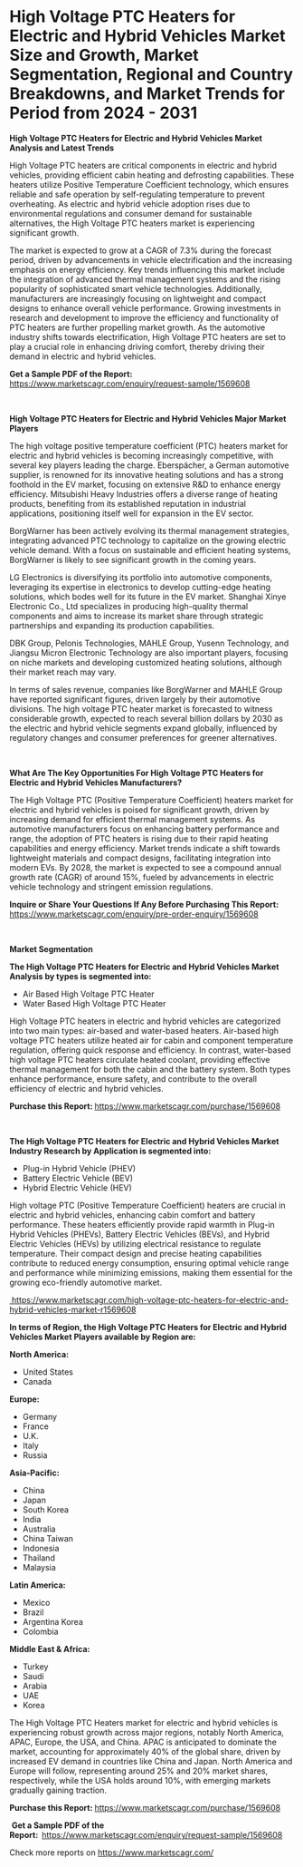 <p><h1>High Voltage PTC Heaters for Electric and Hybrid Vehicles Market Size and Growth, Market Segmentation, Regional and Country Breakdowns, and Market Trends for Period from 2024 -  2031</h1></p><p><strong>High Voltage PTC Heaters for Electric and Hybrid Vehicles Market Analysis and Latest Trends</strong></p>
<p><p>High Voltage PTC heaters are critical components in electric and hybrid vehicles, providing efficient cabin heating and defrosting capabilities. These heaters utilize Positive Temperature Coefficient technology, which ensures reliable and safe operation by self-regulating temperature to prevent overheating. As electric and hybrid vehicle adoption rises due to environmental regulations and consumer demand for sustainable alternatives, the High Voltage PTC heaters market is experiencing significant growth. </p><p>The market is expected to grow at a CAGR of 7.3% during the forecast period, driven by advancements in vehicle electrification and the increasing emphasis on energy efficiency. Key trends influencing this market include the integration of advanced thermal management systems and the rising popularity of sophisticated smart vehicle technologies. Additionally, manufacturers are increasingly focusing on lightweight and compact designs to enhance overall vehicle performance. Growing investments in research and development to improve the efficiency and functionality of PTC heaters are further propelling market growth. As the automotive industry shifts towards electrification, High Voltage PTC heaters are set to play a crucial role in enhancing driving comfort, thereby driving their demand in electric and hybrid vehicles.</p></p>
<p><strong>Get a Sample PDF of the Report:&nbsp;</strong> <a href="https://www.marketscagr.com/enquiry/request-sample/1569608?utm_campaign=1889&utm_medium=2&utm_source=Github&utm_content=ia&utm_term=29122024&utm_id=high-voltage-ptc-heaters-for-electric-and-hybrid-vehicles">https://www.marketscagr.com/enquiry/request-sample/1569608</a></p>
<p>&nbsp;</p>
<p><strong>High Voltage PTC Heaters for Electric and Hybrid Vehicles Major Market Players</strong></p>
<p><p>The high voltage positive temperature coefficient (PTC) heaters market for electric and hybrid vehicles is becoming increasingly competitive, with several key players leading the charge. Eberspächer, a German automotive supplier, is renowned for its innovative heating solutions and has a strong foothold in the EV market, focusing on extensive R&D to enhance energy efficiency. Mitsubishi Heavy Industries offers a diverse range of heating products, benefiting from its established reputation in industrial applications, positioning itself well for expansion in the EV sector.</p><p>BorgWarner has been actively evolving its thermal management strategies, integrating advanced PTC technology to capitalize on the growing electric vehicle demand. With a focus on sustainable and efficient heating systems, BorgWarner is likely to see significant growth in the coming years.</p><p>LG Electronics is diversifying its portfolio into automotive components, leveraging its expertise in electronics to develop cutting-edge heating solutions, which bodes well for its future in the EV market. Shanghai Xinye Electronic Co., Ltd specializes in producing high-quality thermal components and aims to increase its market share through strategic partnerships and expanding its production capabilities.</p><p>DBK Group, Pelonis Technologies, MAHLE Group, Yusenn Technology, and Jiangsu Micron Electronic Technology are also important players, focusing on niche markets and developing customized heating solutions, although their market reach may vary.</p><p>In terms of sales revenue, companies like BorgWarner and MAHLE Group have reported significant figures, driven largely by their automotive divisions. The high voltage PTC heater market is forecasted to witness considerable growth, expected to reach several billion dollars by 2030 as the electric and hybrid vehicle segments expand globally, influenced by regulatory changes and consumer preferences for greener alternatives.</p></p>
<p>&nbsp;</p>
<p><strong>What Are The Key Opportunities For High Voltage PTC Heaters for Electric and Hybrid Vehicles Manufacturers?</strong></p>
<p><p>The High Voltage PTC (Positive Temperature Coefficient) heaters market for electric and hybrid vehicles is poised for significant growth, driven by increasing demand for efficient thermal management systems. As automotive manufacturers focus on enhancing battery performance and range, the adoption of PTC heaters is rising due to their rapid heating capabilities and energy efficiency. Market trends indicate a shift towards lightweight materials and compact designs, facilitating integration into modern EVs. By 2028, the market is expected to see a compound annual growth rate (CAGR) of around 15%, fueled by advancements in electric vehicle technology and stringent emission regulations.</p></p>
<p><strong>Inquire or Share Your Questions If Any Before Purchasing This Report:</strong> <a href="https://www.marketscagr.com/enquiry/pre-order-enquiry/1569608?utm_campaign=1889&utm_medium=2&utm_source=Github&utm_content=ia&utm_term=29122024&utm_id=high-voltage-ptc-heaters-for-electric-and-hybrid-vehicles">https://www.marketscagr.com/enquiry/pre-order-enquiry/1569608</a></p>
<p>&nbsp;</p>
<p><strong>Market Segmentation</strong></p>
<p><strong>The High Voltage PTC Heaters for Electric and Hybrid Vehicles Market Analysis by types is segmented into:</strong></p>
<p><ul><li>Air Based High Voltage PTC Heater</li><li>Water Based High Voltage PTC Heater</li></ul></p>
<p><p>High Voltage PTC heaters in electric and hybrid vehicles are categorized into two main types: air-based and water-based heaters. Air-based high voltage PTC heaters utilize heated air for cabin and component temperature regulation, offering quick response and efficiency. In contrast, water-based high voltage PTC heaters circulate heated coolant, providing effective thermal management for both the cabin and the battery system. Both types enhance performance, ensure safety, and contribute to the overall efficiency of electric and hybrid vehicles.</p></p>
<p><strong>Purchase this Report:&nbsp;</strong><a href="https://www.marketscagr.com/purchase/1569608?utm_campaign=1889&utm_medium=2&utm_source=Github&utm_content=ia&utm_term=29122024&utm_id=high-voltage-ptc-heaters-for-electric-and-hybrid-vehicles">https://www.marketscagr.com/purchase/1569608</a></p>
<p>&nbsp;</p>
<p><strong>The High Voltage PTC Heaters for Electric and Hybrid Vehicles Market Industry Research by Application is segmented into:</strong></p>
<p><ul><li>Plug-in Hybrid Vehicle (PHEV)</li><li>Battery Electric Vehicle (BEV)</li><li>Hybrid Electric Vehicle (HEV)</li></ul></p>
<p><p>High voltage PTC (Positive Temperature Coefficient) heaters are crucial in electric and hybrid vehicles, enhancing cabin comfort and battery performance. These heaters efficiently provide rapid warmth in Plug-in Hybrid Vehicles (PHEVs), Battery Electric Vehicles (BEVs), and Hybrid Electric Vehicles (HEVs) by utilizing electrical resistance to regulate temperature. Their compact design and precise heating capabilities contribute to reduced energy consumption, ensuring optimal vehicle range and performance while minimizing emissions, making them essential for the growing eco-friendly automotive market.</p></p>
<p><a href="https://www.marketscagr.com/high-voltage-ptc-heaters-for-electric-and-hybrid-vehicles-market-r1569608?utm_campaign=1889&utm_medium=2&utm_source=Github&utm_content=ia&utm_term=29122024&utm_id=high-voltage-ptc-heaters-for-electric-and-hybrid-vehicles">&nbsp;https://www.marketscagr.com/high-voltage-ptc-heaters-for-electric-and-hybrid-vehicles-market-r1569608</a></p>
<p><strong>In terms of Region, the High Voltage PTC Heaters for Electric and Hybrid Vehicles Market Players available by Region are:</strong></p>
<p>
    <p> <strong> North America: </strong>
        <ul>
            <li>United States</li>
            <li>Canada</li>
        </ul>
        </p> 
    <p> <strong> Europe: </strong>
        <ul>
            <li>Germany</li>
            <li>France</li>
            <li>U.K.</li>
            <li>Italy</li>
            <li>Russia</li>
        </ul>
        </p> 
    <p> <strong> Asia-Pacific: </strong>
        <ul>
            <li>China</li>
            <li>Japan</li>
            <li>South Korea</li>
            <li>India</li>
            <li>Australia</li>
            <li>China Taiwan</li>
            <li>Indonesia</li>
            <li>Thailand</li>
            <li>Malaysia</li>
        </ul>
        </p> 
    <p> <strong> Latin America: </strong>
        <ul>
            <li>Mexico</li>
            <li>Brazil</li>
            <li>Argentina Korea</li>
            <li>Colombia</li>
        </ul>
        </p> 
    <p> <strong> Middle East & Africa: </strong>
        <ul>
            <li>Turkey</li>
            <li>Saudi</li>
            <li>Arabia</li>
            <li>UAE</li>
            <li>Korea</li>
        </ul>
    </p>
    </p>
<p><p>The High Voltage PTC Heaters market for electric and hybrid vehicles is experiencing robust growth across major regions, notably North America, APAC, Europe, the USA, and China. APAC is anticipated to dominate the market, accounting for approximately 40% of the global share, driven by increased EV demand in countries like China and Japan. North America and Europe will follow, representing around 25% and 20% market shares, respectively, while the USA holds around 10%, with emerging markets gradually gaining traction.</p></p>
<p><strong>Purchase this Report: </strong><a href="https://www.marketscagr.com/purchase/1569608?utm_campaign=1889&utm_medium=2&utm_source=Github&utm_content=ia&utm_term=29122024&utm_id=high-voltage-ptc-heaters-for-electric-and-hybrid-vehicles">https://www.marketscagr.com/purchase/1569608</a></p>
<p>&nbsp;<strong>Get a Sample PDF of the Report:&nbsp;&nbsp;</strong><a href="https://www.marketscagr.com/enquiry/request-sample/1569608?utm_campaign=1889&utm_medium=2&utm_source=Github&utm_content=ia&utm_term=29122024&utm_id=high-voltage-ptc-heaters-for-electric-and-hybrid-vehicles">https://www.marketscagr.com/enquiry/request-sample/1569608</a></p>
<p><strong></strong></p>
<p>Check more reports on <a href="https://www.marketscagr.com/?utm_campaign=1889&utm_medium=2&utm_source=Github&utm_content=ia&utm_term=29122024&utm_id=high-voltage-ptc-heaters-for-electric-and-hybrid-vehicles">https://www.marketscagr.com/</a></p>